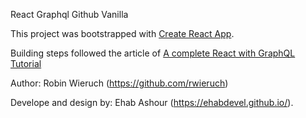 React Graphql Github Vanilla

This project was bootstrapped with [Create React App](https://github.com/facebookincubator/create-react-app).

Building steps followed the article of [A complete React with GraphQL Tutorial](https://www.robinwieruch.de/react-with-graphql-tutorial/)

Author: Robin Wieruch (https://github.com/rwieruch)

Develope and design by: Ehab Ashour (https://ehabdevel.github.io/).